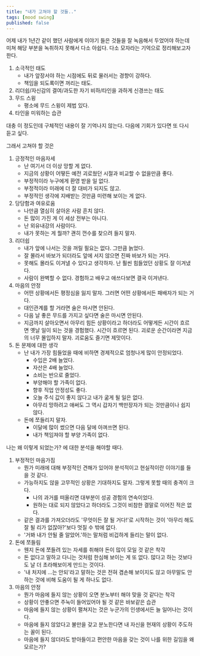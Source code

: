 ```yaml
---
title: "내가 고쳐야 할 것들.."
tags: [mood swing]
published: false
---
```


어제 내가 1년간 같이 했던 사람에게 이야기 들은 것들을 잘 녹음해서 두었어야 하는데 미쳐 해당 부분을 녹취하지 못해서 다소 아쉽다. 다소 모자라는 기억으로 정리해보고자 한다.

1) 소극적인 태도
   - 내가 앞장서야 하는 시점에도 뒤로 물러서는 경향이 강하다.
   - 책임을 되도록이면 꺼리는 태도.
1) 리더쉽/자신감의 결여/과도한 자기 비하/타인을 과하게 신경쓰는 태도
1) 무드 스윙
   - 평소에 무드 스윙이 제법 있다.
1) 타인을 미워하는 습관

대충 이 정도인데 구체적인 내용이 잘 기억나지 않는다. 다음에 기회가 있다면 또 다시 듣고 싶다.

그래서 고쳐야 할 것은
1) 긍정적인 마음자세
   - 난 여기서 더 이상 망할 게 없다. 
   - 지금의 상황이 어떻든 예전 괴로웠던 시절과 비교할 수 없을만큼 좋다.
   - 부정적이라 누구에게 환영 받을 일 없다.
   - 부정적이라 미래에 더 잘 대비가 되지도 않고.
   - 부정적인 생각에 지배받는 것만큼 미련해 보이는 게 없다.
1) 당당함과 여유로움
   - 나만큼 열심히 살아온 사람 흔치 않다.
   - 돈 많이 가진 게 이 세상 전부는 아니다. 
   - 난 외유내강의 사람이다.
   - 내가 못하는 게 뭘까? 괜히 껀수를 찾으려 들지 말자.
1) 리더쉽
   - 내가 앞에 나서는 것을 꺼릴 필요는 없다. 그만큼 늙었다. 
   - 잘 몰라서 바보가 되더라도 앞에 서지 않으면 진짜 바보가 되는 거다. 
   - 못해도 몰라도 이겨낼 수 있다고 생각하자. 난 훨씬 힘들었던 상황도 잘 이겨냈다.
   - 사람이 완벽할 수 없다. 경험하고 배우고 애쓰다보면 결국 이겨낸다.
1) 마음의 안정
   - 어떤 상황에서든 평정심을 잃지 말자. 그러면 어떤 상황에서든 패배자가 되는 거다.
   - 대인관계를 할 거라면 술은 마시면 안된다.
   - 다음 날 좋은 무드를 가지고 싶다면 술은 마시면 안된다.
   - 지금까지 살아오면서 아무리 힘든 상황이라고 하더라도 어떻게든 시간이 흐르면 옛날 일이 되는 것을 경험했다. 시간이 흐르면 된다. 괴로운 순간이라면 지금의 너무 몰입하지 말자. 괴로움도 즐기면 제맛이다.
1) 돈 문제에 대한 생각
   - 난 내가 가장 힘들었을 때에 비하면 경제적으로 엄청나게 많이 안정되었다.
      - 수입은 2배 늘었다.
      - 자산은 4배 늘었다.
      - 소비는 반으로 줄었다.
      - 부양해야 할 가족이 없다.
      - 향후 직업 안정성도 좋다.
      - 오늘 주식 값이 좋지 않다고 내가 굶게 될 일은 없다.
      - 아무리 망하려고 애써도 그 역시 갑자기 백만장자가 되는 것만큼이나 쉽지 않다.
   - 돈에 쪼들리지 말자. 
      - 이달에 많이 썼으면 다음 달에 아껴쓰면 된다.
      - 내가 책임져야 할 부양 가족이 없다.

나는 왜 이렇게 되었는가? 에 대한 분석을 해야할 때다.

1) 부정적인 마음가짐
    - 뭔가 미래에 대해 부정적인 견해가 있어야 분석적이고 현실적이란 이야기를 들을 것 같다.
    - 가능하지도 않을 고무적인 상황은 기대하지도 말자. 그렇게 못할 때의 충격이 크다.
       - 나의 과거를 떠올리면 대부분이 성공 경험의 연속이었다. 
       - 원하는 대로 되지 않았다고 하더라도 그것이 비참한 결말로 이어진 적은 없다.
    - 같은 결과를 가져오더라도 '무엇이든 잘 될 거다!'로 시작하는 것이 '아무리 해도 잘 될 리가 없잖아?'보다 멋질 수 밖에 없다.
    - '거봐 내가 안될 줄 알았어.'하는 말처럼 비겁하게 들리는 말이 없다.
1) 돈에 쪼들림
   - 웬지 돈에 쪼들려 있는 자세를 취해야 돈이 많이 모일 것 같은 착각
   - 돈 없다고 말하고 다니는 것처럼 한심해 보이는 게 또 없다. 많다고 하는 것보다도 날 더 초라해보이게 만드는 것이다. 
   - '내 처지에 ...는 안되'라고 말하는 것은 전혀 겸손해 보이지도 않고 아무말도 안하는 것에 비해 도움이 될 게 하나도 없다.
1) 마음의 안정
   - 뭔가 마음에 들지 않는 상황이 오면 분노부터 해야 맞을 것 같다는 착각
   - 상황이 안좋으면 주눅이 들어있어야 될 것 같은 바보같은 습관
   - 마음에 들지 않는 상황이 펼쳐지는 것은 누군가의 인생에서든 늘 일어나는 것이다.
   - 마음에 들지 않았다고 불만을 갖고 분노한다면 내 자신을 현재의 상황이 주도하는 꼴이 된다.
   - 마음에 들지 않더라도 받아들이고 편안한 마음을 갖는 것이 나를 위한 길임을 왜 모르는가?

